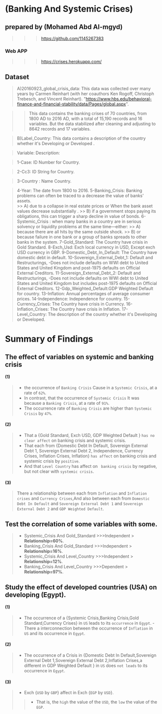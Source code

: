 # (Banking And Systemic Crises)
## prepared by (Mohamed Abd Al-mgyd)
>>> https://github.com/1145267383
### Web APP
>>> https://crises.herokuapp.com/

## Dataset

> A)20160923_global_crisis_data:
This data was collected over many years by Carmen Reinhart (with her coauthors Ken Rogoff, Christoph Trebesch, and Vincent Reinhart). 
"https://www.hbs.edu/behavioral-finance-and-financial-stability/data/Pages/global.aspx".

>> This data contains the banking crises of 70 countries, from 1800 AD to 2016 AD, with a total of 15,190 records and 16 variables.
But the data stabilized after cleaning and adjusting to 8642 records and 17 variables.

> B)Label_Country:
This data contains a description of the country whether it's Developing or Developed .


> Variable:   Description:

> 1-Case: ID Number for Country.

> 2-Cc3: ID String for Country.

> 3-Country : Name Country.

> 4-Year: The date  from 1800 to 2016.
> 5-Banking_Crisis: Banking problems can often be traced to a decrease the value of banks' assets.                                                                 
          >> A) due to a collapse in real estate prices or When the bank asset  values decrease substantially .
          >> B) if a government stops paying its obligations, this can trigger a sharp decline in value of bonds.
> 6-Systemic_Crisis : when many banks in a country are in serious solvency or liquidity problems at the same time—either:
        >> A) because there are all hits by the same outside shock.
        >> B) or because failure in one bank or a group of banks spreads to other banks in the system.
> 7-Gold_Standard: The Country have crisis in Gold Standard.
> 8-Exch_Usd: Exch local currency in USD, Except exch USD currency in GBP.
> 9-Domestic_Debt_In_Default: The Country have domestic debt in default.
> 10-Sovereign_External_Debt_1: Default and Restructurings, -Does not include defaults on WWI debt to United States and United Kingdom and post-1975 defaults on Official External Creditors.
> 11-Sovereign_External_Debt_2: Default and Restructurings, -Does not include defaults on WWI debt to United States and United Kingdom but includes post-1975 defaults on Official External Creditors.
> 12-Gdp_Weighted_Default:GDP Weighted Default for country.
> 13-Inflation: Annual percentages of average consumer prices.
> 14-Independence: Independence for country.
> 15-Currency_Crises: The Country have crisis in Currency.
> 16-Inflation_Crises: The Country have crisis in Inflation.
> 17-Level_Country: The description of the country  whether it's Developing or Developed. 


# Summary of Findings
## The effect of variables on systemic and banking crisis
#### (1)
>- the occurrence of `Banking Crisis` Cause in a `Systemic Crisis`, at a rate of `62%`.
>- In contrast, that the occurrence of `Systemic Crisis` It was because a `Banking Crisis`, at a rate of `91%`.
>- The occurrence rate  of `Banking Crisis` are higher than `Systemic Crisis` by `47%`.

#### (2)
>-  That a {Gold Standard, Exch USD, GDP Weighted Default } `has no clear affect` on  banking crisis and systemic crisis.
>- That each from {Domestic Debt In Default, Sovereign External Debt 1, Sovereign External Debt 2,  Independence,  Currency Crises, Inflation Crises, Inflation} `has affect` on banking crisis and systemic crisis by `positive`.
>- And that `Level Country` has affect on ` banking crisis` by negative, but  not clear with `systemic crisis`.

#### (3)
>There a relationship between each from `Inflation` and `Inflation crises` and `Currency Crises`,And also between each from `Domestic Debt In Default` and `Sovereign External Debt 1` and  `Sovereign External Debt 2` and `GDP Weighted Default`.

## Test the correlation of some variables with some.
>- Systemic_Crisis And Gold_Standard >>>Independent > **Relationship=60%**.
>- Banking_Crisis And Gold_Standard >>>Independent > **Relationship=16%**.
>- Systemic_Crisis And Level_Country >>>Independent > **Relationship=12%**.
>- Banking_Crisis And Level_Country >>>Dependent > **Relationship=97%**.

##  Study the effect of developed countries (USA) on developing (Egypt).
#### (1)
>-  The occurrence of a {Systemic Crisis,Banking Crisis,Gold Standard,Currency Crises} in `US` leads to its `occurrence` in `Egypt`.
>-There a interconnection between the occurrence of `Inflation` in `US`  and  its occurrence in `Egypt`.

#### (2)
>- The occurrence of a Crisis in {Domestic Debt In Default,Sovereign External Debt 1,Sovereign External Debt 2,Inflation Crises,a different in GDP Weighted Default } in `US` does `not leads` to its occurrence in `Egypt`.

#### (3)
>- Exch {`USD` by `GBP`} affect in Exch {`EGP` by `USD`}.
>>- That is, the `high` the value of the `USD`, the `low` the value of the `EGP`.
